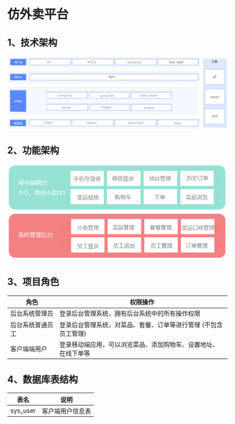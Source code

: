 # 仿外卖平台

## 1、技术架构

![image-20210726005437857](data/note/技术架构.png)



## 2、功能架构

![image-20210726122825225](data/note/功能架构.png)



## 3、项目角色

| 角色             | 权限操作                                                     |
| ---------------- | ------------------------------------------------------------ |
| 后台系统管理员   | 登录后台管理系统，拥有后台系统中的所有操作权限               |
| 后台系统普通员工 | 登录后台管理系统，对菜品、套餐、订单等进行管理 (不包含员工管理) |
| 客户端端用户          | 登录移动端应用，可以浏览菜品、添加购物车、设置地址、在线下单等 |



## 4、数据库表结构

| 表名     | 说明             |
| -------- | ---------------- |
| sys_user | 客户端用户信息表 |

